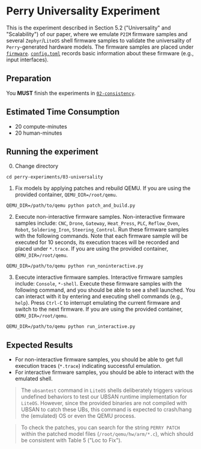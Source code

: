 # Perry Universality Experiment
This is the experiment described in Section 5.2 ("Universality" and "Scalability") of our paper, where we emulate `P2IM` firmware samples and several `Zephyr`/`LiteOS` shell firmware samples to validate the universality of `Perry`-generated hardware models. The firmware samples are placed under [`firmware`](./firmware). [`config.toml`](./config.toml) records basic information about these firmware (e.g., input interfaces).

## Preparation
You **MUST** finish the experiments in [`02-consistency`](../02-consistency).

## Estimated Time Consumption
* 20 compute-minutes
* 20 human-minutes

## Running the experiment
0. Change directory
```shell
cd perry-experiments/03-universality
```

1. Fix models by applying patches and rebuild QEMU. If you are using the provided container, `QEMU_DIR=/root/qemu`.
```shell
QEMU_DIR=/path/to/qemu python patch_and_build.py
```

2. Execute non-interactive firmware samples. Non-interactive firmware samples include: `CNC`, `Drone`, `Gateway`, `Heat_Press`, `PLC`, `Reflow_Oven`, `Robot`, `Soldering_Iron`, `Steering_Control`. Run these firmware samples with the following commands. Note that each firmware sample will be executed for 10 seconds, its execution traces will be recorded and placed under `*.trace`. If you are using the provided container, `QEMU_DIR=/root/qemu`.
```shell
QEMU_DIR=/path/to/qemu python run_noninteractive.py
```

3. Execute interactive firmware samples. Interactive firmware samples include: `Console`, `*-shell`. Execute these firmware samples with the following command, and you should be able to see a shell launched. You can interact with it by entering and executing shell commands (e.g., `help`). Press `Ctrl-C` to interrupt emulating the current firmware and switch to the next firmware. If you are using the provided container, `QEMU_DIR=/root/qemu`.
```shell
QEMU_DIR=/path/to/qemu python run_interactive.py
```
## Expected Results
* For non-interactive firmware samples, you should be able to get full execution traces (`*.trace`) indicating successful emulation.
* For interactive firmware samples, you should be able to interact with the emulated shell.

> The `ubsantest` command in `LiteOS` shells deliberately triggers various undefined behaviors to test our UBSAN runtime implementation for `LiteOS`. However, since the provided binaries are not compiled with UBSAN to catch these UBs, this command is expected to crash/hang the (emulated) OS or even the QEMU process.

> To check the patches, you can search for the string `PERRY PATCH` within the patched model files (`/root/qemu/hw/arm/*.c`), which should be consistent with Table 5 ("Loc to Fix").